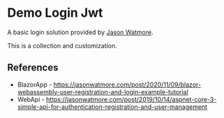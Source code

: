 # Demo Login Jwt

A basic login solution provided by [Jason Watmore](https://jasonwatmore.com/).

This is a collection and customization.

## References

-   BlazorApp - <https://jasonwatmore.com/post/2020/11/09/blazor-webassembly-user-registration-and-login-example-tutorial>
-   WebApi - <https://jasonwatmore.com/post/2019/10/14/aspnet-core-3-simple-api-for-authentication-registration-and-user-management>
